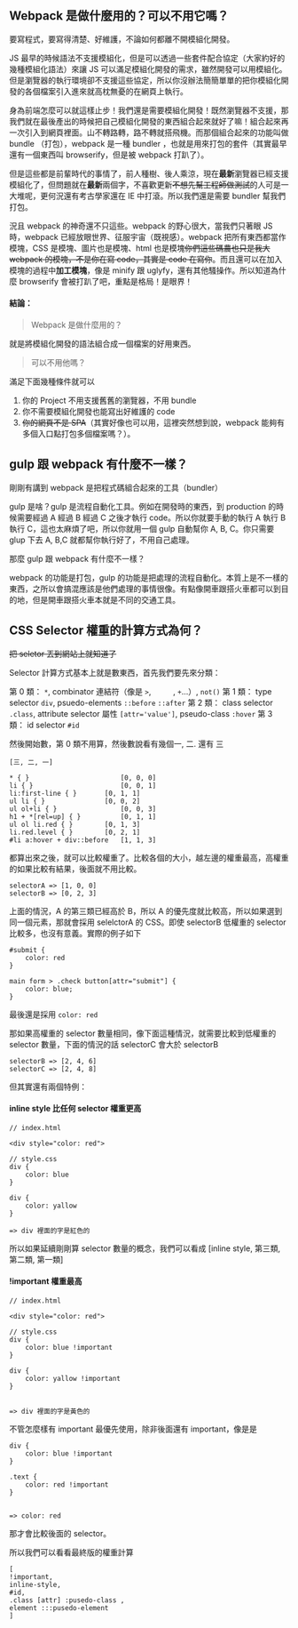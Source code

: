 ## Webpack 是做什麼用的？可以不用它嗎？

要寫程式，要寫得清楚、好維護，不論如何都離不開模組化開發。

JS 最早的時候語法不支援模組化，但是可以透過一些套件配合協定（大家約好的幾種模組化語法）來讓 JS 可以滿足模組化開發的需求，雖然開發可以用模組化。但是瀏覽器的執行環境卻不支援這些協定，所以你沒辦法簡簡單單的把你模組化開發的各個檔案引入進來就高枕無憂的在網頁上執行。

身為前端怎麼可以就這樣止步！我們還是需要模組化開發！既然瀏覽器不支援，那我們就在最後產出的時候把自己模組化開發的東西組合起來就好了嘛！組合起來再一次引入到網頁裡面。山不轉路轉，路不轉就搭飛機。而那個組合起來的功能叫做 bundle （打包），webpack 是一種 bundler ，也就是用來打包的套件（其實最早還有一個東西叫 browserify，但是被 webpack 打趴了）。

但是這些都是前輩時代的事情了，前人種樹、後人乘涼，現在**最新**瀏覽器已經支援模組化了，但問題就在**最新**兩個字，不喜歡更新~~不想先幫工程師做測試~~的人可是一大堆呢，更何況還有考古學家還在 IE 中打滾。所以我們還是需要 bundler 幫我們打包。

況且 webpack 的神奇還不只這些。webpack 的野心很大，當我們只著眼 JS 時，webpack 已經放眼世界、征服宇宙（既視感）。webpack 把所有東西都當作模塊，CSS 是模塊、圖片也是模塊、html 也是模塊~~你們這些碼農也只是我大 webpack 的模塊，不是你在寫 code，其實是 code 在寫你~~。而且還可以在加入模塊的過程中**加工模塊**，像是 minify 跟 uglyfy，還有其他騷操作。所以知道為什麼 browserify 會被打趴了吧，重點是格局！是眼界！

#### 結論：

> Webpack 是做什麼用的？

就是將模組化開發的語法組合成一個檔案的好用東西。

> 可以不用他嗎？

滿足下面幾種條件就可以
1. 你的 Project 不用支援舊舊的瀏覽器，不用 bundle
2. 你不需要模組化開發也能寫出好維護的 code
3. ~~你的網頁不是 SPA~~（其實好像也可以用，這裡突然想到說，webpack 能夠有多個入口點打包多個檔案嗎？）。

## gulp 跟 webpack 有什麼不一樣？
剛剛有講到 webpack 是把程式碼組合起來的工具（bundler）

gulp 是啥？gulp 是流程自動化工具。例如在開發時的東西，到 production 的時候需要經過 A 經過 B 經過 C 之後才執行 code。所以你就要手動的執行 A 執行 B 執行 C，這也太麻煩了吧，所以你就用一個 gulp 自動幫你 A, B, C。你只需要 glup 下去 A, B,C 就都幫你執行好了，不用自己處理。

那麼 gulp 跟 webpack 有什麼不一樣？

webpack 的功能是打包，gulp 的功能是把處理的流程自動化。本質上是不一樣的東西，之所以會搞混應該是他們處理的事情很像。有點像開車跟搭火車都可以到目的地，但是開車跟搭火車本就是不同的交通工具。

## CSS Selector 權重的計算方式為何？

~~把 seletor 丟到網站上就知道了~~

Selector 計算方式基本上就是數東西，首先我們要先來分類：

第 0 類： `*`, combinator 連結符（像是 `>`, `     `, `+`...）, `not()`
第 1 類： type selector `div`, psuedo-elements `::before` `::after`
第 2 類： class selector `.class`, attribute selector 屬性 `[attr='value']`, pseudo-class `:hover`
第 3 類： id selector `#id`

然後開始數，第 0 類不用算，然後數說看有幾個一, 二. 還有 三
```
[三, 二, 一]
```

```
* { }	                    [0, 0, 0]
li { }                      [0, 0, 1]
li:first-line { }	    [0, 1, 1]
ul li { }	            [0, 0, 2]
ul ol+li { }	            [0, 0, 3]
h1 + *[rel=up] { }          [0, 1, 1]
ul ol li.red { }	    [0, 1, 3]
li.red.level { }	    [0, 2, 1]
#li a:hover + div::before   [1, 1, 3]
```

都算出來之後，就可以比較權重了。比較各個的大小，越左邊的權重最高，高權重的如果比較有結果，後面就不用比較。

```
selectorA => [1, 0, 0]
selectorB => [0, 2, 3]
```
上面的情況，A 的第三類已經高於 B，所以 A 的優先度就比較高，所以如果選到同一個元素，那就會採用 selelctorA 的 CSS。即使 selectorB 低權重的 selector 比較多，也沒有意義。實際的例子如下
```
#submit {
    color: red 
}

main form > .check button[attr="submit"] {
    color: blue;
}
```
最後還是採用 `color: red`

那如果高權重的 selector 數量相同，像下面這種情況，就需要比較到低權重的 selector 數量，下面的情況的話 selectorC 會大於 selectorB

```
selectorB => [2, 4, 6]
selectorC => [2, 4, 8]
```

但其實還有兩個特例：

#### inline style 比任何 selector 權重更高

```
// index.html

<div style="color: red">

// style.css
div {
    color: blue
}

div {
    color: yallow
}

=> div 裡面的字是紅色的
```

所以如果延續剛剛算 selector 數量的概念，我們可以看成 [inline style, 第三類, 第二類, 第一類]

#### !important 權重最高
```
// index.html

<div style="color: red">

// style.css
div {
    color: blue !important
}

div {
    color: yallow !important
}


=> div 裡面的字是黃色的
```

不管怎麼樣有 important 最優先使用，除非後面還有 important，像是是

```
div {
    color: blue !important
}

.text {
    color: red !important
}


=> color: red
```

那才會比較後面的 selector。

所以我們可以看看最終版的權重計算
```
[
!important,
inline-style,
#id,
.class [attr] :pusedo-class ,
element :::pusedo-element
]
```

